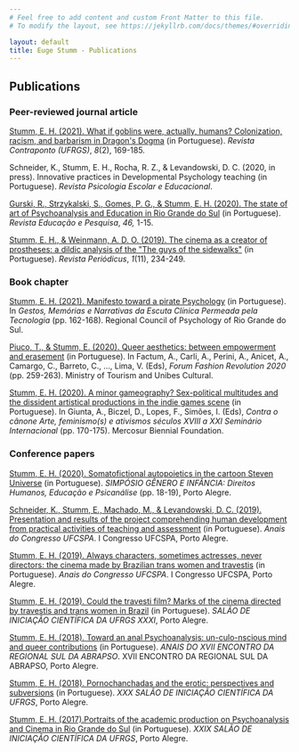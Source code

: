 ```yaml
---
# Feel free to add content and custom Front Matter to this file.
# To modify the layout, see https://jekyllrb.com/docs/themes/#overriding-theme-defaults

layout: default
title: Euge Stumm - Publications
---
```



## Publications 

### Peer-reviewed journal article

[Stumm, E. H. (2021). What if goblins were, actually, humans? Colonization, racism, and barbarism in Dragon's Dogma](https://www.seer.ufrgs.br/contraponto/article/view/117303/65101) (in Portuguese). _Revista Contraponto (UFRGS)_, _8_(2), 169-185.

Schneider, K., Stumm, E. H., Rocha, R. Z., & Levandowski, D. C. (2020, in press). Innovative practices in Developmental Psychology teaching (in Portuguese). _Revista Psicologia Escolar e Educacional_.

[Gurski, R., Strzykalski, S., Gomes, P. G., & Stumm, E. H. (2020). The state of art of Psychoanalysis and Education in Rio Grande do Sul](https://doi.org/10.1590/S1678-4634202046224847) (in Portuguese). _Revista Educação e Pesquisa_, _46,_ 1-15.

[Stumm, E. H., & Weinmann, A. D. O. (2019). The cinema as a creator of prostheses: a dildic analysis of the "The guys of the sidewalks"](https://doi.org/10.9771/peri.v1i11.29254) (in Portuguese). _Revista Periódicus_, _1_(11), 234-249.

### Book chapter

[Stumm, E. H. (2021). Manifesto toward a pirate Psychology](https://www.crprs.org.br/conteudo/publicacoes/coletanea_CPCP_final.pdf) (in Portuguese). In _Gestos, Memórias e Narrativas da Escuta Clínica Permeada pela Tecnologia_ (pp. 162-168). Regional Council of Psychology of Rio Grande do Sul. 

[Piuco, T., & Stumm, E. (2020). Queer aesthetics: between empowerment and erasement](https://issuu.com/fashionrevolution/docs/fr-forum-2020) (in Portuguese). In Factum, A., Carli, A., Perini, A., Anicet, A., Camargo, C., Barreto, C., …, Lima, V. (Eds), _Forum Fashion Revolution 2020_ (pp. 259-263). Ministry of Tourism and Unibes Cultural. 

[Stumm, E. H. (2020). A minor gameography? Sex-political multitudes and the dissident artistical productions in the indie games scene](https://21cf08b2-90b0-4b83-97f9-807117bee408.filesusr.com/ugd/af02ce_25e71233bb4b4c42877ad2ac1b95b75b.pdf) (in Portuguese). In Giunta, A., Biczel, D., Lopes, F., Simões, I. (Eds), _Contra o cânone Arte, feminismo(s) e ativismos séculos XVIII a XXI Seminário Internacional_ (pp. 170-175). Mercosur Biennial Foundation. 

### Conference papers

[Stumm, E. H. (2020). Somatofictional autopoietics in the cartoon Steven Universe](https://www.researchgate.net/publication/352991027_Autopoieticas_somatoficcionais_no_cartoon_infantil_Steve_Universe) (in Portuguese). _SIMPÓSIO GÊNERO E INFÂNCIA: Direitos Humanos, Educação e Psicanálise_ (pp. 18-19), Porto Alegre. 

[Schneider, K., Stumm, E., Machado, M., & Levandowski, D. C. (2019). Presentation and results of the project comprehending human development from practical activities of teaching and assessment](https://www.even3.com.br/anais/congressoufcspa/190286-apresentacao-e-resultados-do-projeto-compreendendo-o-desenvolvimento-humano-a-partir-de-atividades-praticas-de-en/) (in Portuguese). _Anais do Congresso UFCSPA_. I Congresso UFCSPA, Porto Alegre. 

[Stumm, E. H. (2019). Always characters, sometimes actresses, never directors: the cinema made by Brazilian trans women and travestis](https://www.even3.com.br/anais/congressoufcspa/192422-sempre-personagens-as-vezes-atrizes-nunca-diretoras--o-cinema-feito-por-diretoras-trans-e-travestis-brasileiras/) (in Portuguese). _Anais do Congresso UFCSPA_. I Congresso UFCSPA, Porto Alegre. 

[Stumm, E. H. (2019). Could the travesti film? Marks of the cinema directed by travestis and trans women in Brazil](https://lume.ufrgs.br/handle/10183/208494) (in Portuguese). _SALÃO DE INICIAÇÃO CIENTÍFICA DA UFRGS XXXI_, Porto Alegre. 

[Stumm, E. H. (2018). Toward an anal Psychoanalysis: un-culo-nscious mind and queer contributions](https://www.inscricoes.fmb.unesp.br/publicacao.asp?codTrabalho=MjgwMTU=) (in Portuguese). _ANAIS DO XVII ENCONTRO DA REGIONAL SUL DA ABRAPSO_. XVII ENCONTRO DA REGIONAL SUL DA ABRAPSO, Porto Alegre. 

[Stumm, E. H. (2018). Pornochanchadas and the erotic: perspectives and subversions](https://lume.ufrgs.br/handle/10183/191945) (in Portuguese). _XXX SALÃO DE INICIAÇÃO CIENTÍFICA DA UFRGS_, Porto Alegre. 

[Stumm, E. H. (2017).Portraits of the academic production on Psychoanalysis and Cinema in Rio Grande do Sul](https://lume.ufrgs.br/handle/10183/175684) (in Portuguese). _XXIX SALÃO DE INICIAÇÃO CIENTÍFICA DA UFRGS_, Porto Alegre.